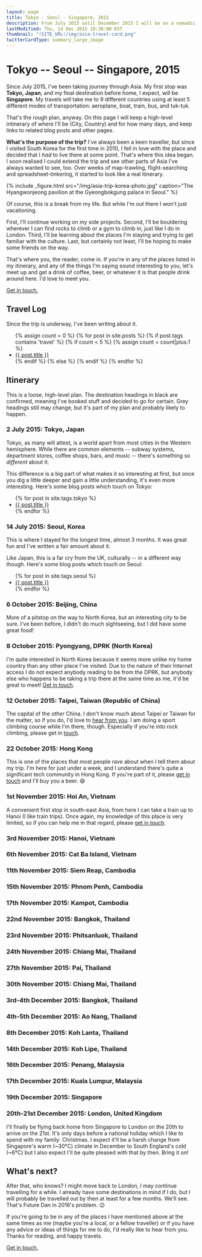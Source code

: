 ```yaml
---
layout: page
title: Tokyo - Seoul - Singapore, 2015
description: From July 2015 until December 2015 I will be on a nomadic journey through Asia - this is my itinerary.
lastModified: Thu, 14 Dec 2015 19:30:00 KST
thumbnail: "!SITE_URL!/img/asia-travel-card.png"
twitterCardType: summary_large_image
---
```


# Tokyo -- Seoul -- Singapore, 2015

Since July 2015, I've been taking journey through Asia. My first stop was **Tokyo, Japan**, and my final destination before home, I expect, will be **Singapore**. My travels will take me to 9 different countries using at least 5 different modes of transportation: aeroplane, boat, train, bus, and tuk-tuk.

That's the rough plan, anyway. On this page I will keep a high-level intinerary of where I'll be (City, Country) and for how many days, and keep links to related blog posts and other pages.

**What's the purpose of the trip?** I've always been a keen traveller, but since I visited South Korea for the first time in 2010, I fell in love with the place and decided that I _had_ to live there at some point. That's where this idea began. I soon realised I could extend the trip and see other parts of Asia I've always wanted to see, too. Over weeks of map-trawling, flight-searching and spreadsheet-tinkering, it started to look like a real itinerary.

{% include _figure.html src="/img/asia-trip-korea-photo.jpg" caption="The Hyangwonjeong pavilion at the Gyeongbokgung palace in Seoul." %}

Of course, this is a break from my life. But while I'm out there I won't just vacationing.

First, I'll continue working on my side projects. Second, I'll be bouldering wherever I can find rocks to climb or a gym to climb in, just like I do in London. Third, I'll be learning about the places I'm staying and trying to get familiar with the culture. Last, but certainly not least, I'll be hoping to make some friends on the way.

That's where you, the reader, come in. If you're in any of the places listed in my itinerary, and any of the things I'm saying sound interesting to you, let's meet up and get a drink of coffee, beer, or whatever it is that people drink around here. I'd love to meet you.

<a href="mailto:dan@danhough.com?subject=Nomadic+Journey" class="cta--primary">Get in touch.</a>

## Travel Log

Since the trip is underway, I've been writing about it.

<nav id="latest-travel-articles-navigation" class="nav-list">
	<ul>
	{% assign count = 0 %}
	{% for post in site.posts %}
		{% if post.tags contains 'travel' %}
			{% if count < 5 %}
			{% assign count = count|plus:1 %}
			<li class="post-list-item"><a href="{{ post.url }}" title="Published {{ post.date | date: "%d %B %Y" }}">{{ post.title }}</a></li>
			{% endif %}
		{% else %}
		{% endif %}
	{% endfor %}
	</ul>
</nav>

## Itinerary

This is a loose, high-level plan. The destination headings in black are confirmed, meaning I've booked stuff and decided to go for certain. Grey headings still may change, but it's part of my plan and probably likely to happen.

<h3 class="completed">2 July 2015: Tokyo, Japan</h3>

Tokyo, as many will attest, is a world apart from most cities in the Western hemisphere. While there are common elements -- subway systems, department stores, coffee shops, bars, and music -- there's something so *different* about it.

<p class="inline-destination-post-list">
	This difference is a big part of what makes it so interesting at first, but once you dig a little deeper and gain a little understanding, it's even more interesting. Here's some blog posts which touch on Tokyo:
	<nav id="latest-travel-articles-navigation" class="nav-list">
		<ul>
		{% for post in site.tags.tokyo %}
			<li class="post-list-item"><a href="{{ post.url }}" title="Published {{ post.date | date: "%d %B %Y" }}">{{ post.title }}</a></li>
		{% endfor %}
		</ul>
	</nav>
</p>

### 14 July 2015: Seoul, Korea

This is where I stayed for the longest time, almost 3 months. It was great fun and I've written a fair amount about it.

<p class="inline-destination-post-list">
	Like Japan, this is a far cry from the UK, culturally -- in a different way though. Here's some blog posts which touch on Seoul:
	<nav id="latest-travel-articles-navigation" class="nav-list">
		<ul>
		{% for post in site.tags.seoul %}
			<li class="post-list-item"><a href="{{ post.url }}" title="Published {{ post.date | date: "%d %B %Y" }}">{{ post.title }}</a></li>
		{% endfor %}
		</ul>
	</nav>
</p>

### 6 October 2015: Beijing, China

More of a pitstop on the way to North Korea, but an interesting city to be sure. I've been before, I didn't do much sightseeing, but I did have some great food!

### 8 October 2015: Pyongyang, DPRK (North Korea)

I'm quite interested in North Korea because it seems more unlike my home country than any other place I've visited. Due to the nature of their Internet access I do not expect anybody reading to be from the DPRK, but anybody else who happens to be taking a trip there at the same time as me, it'd be great to meet! <a href="mailto:dan@danhough.com?subject=Meet+me+in+Pyongyang">Get in touch</a>.

### 12 October 2015: Taipei, Taiwan (Republic of China)

The capital of the *other* China. I don't know much about Taipei or Taiwan for the matter, so if you do, I'd love to <a href="mailto:dan@danhough.com?subject=Meet+me+in+Taipei">hear from you</a>. I am doing a sport climbing course while I'm there, though. Especially if you're into rock climbing, please get in <a href="mailto:dan@danhough.com?subject=Climbing+in+Taipei">touch</a>.

### 22 October 2015: Hong Kong

This is one of the places that most people rave about when I tell them about my trip. I'm here for just under a week, and I understand there's quite a significant tech community in Hong Kong. If you're part of it, please <a href="mailto:dan@danhough.com?subject=Meet+me+in+Hong+Kong">get in touch</a> and I'll buy you a beer. :smile:

### 1st November 2015: Hoi An, Vietnam

A convenient first stop in south-east Asia, from here I can take a train up to Hanoi (I like train trips). Once again, my knowledge of this place is very limited, so if you can help me in that regard, please <a href="mailto:dan@danhough.com?subject=Meet+me+in+Hoi+An">get in touch</a>.

### 3rd November 2015: Hanoi, Vietnam

### 6th November 2015: Cat Ba Island, Vietnam

### 11th November 2015: Siem Reap, Cambodia

### 15th November 2015: Phnom Penh, Cambodia

### 17th November 2015: Kampot, Cambodia

### 22nd November 2015: Bangkok, Thailand

### 23rd November 2015: Phitsanluok, Thailand

### 24th November 2015: Chiang Mai, Thailand

### 27th November 2015: Pai, Thailand

### 30th November 2015: Chiang Mai, Thailand

### 3rd-4th December 2015: Bangkok, Thailand

### 4th-5th December 2015: Ao Nang, Thailand

### 8th December 2015: Koh Lanta, Thailand

### 14th December 2015: Koh Lipe, Thailand

### 16th December 2015: Penang, Malaysia

### 17th December 2015: Kuala Lumpur, Malaysia

### 19th December 2015: Singapore

### 20th-21st December 2015: London, United Kingdom

I'll finally be flying back home from Singapore to London on the 20th to arrive on the 21st. It's only days before a national holiday which I like to spend with my family: Christmas. I expect it'll be a harsh change from Singapore's warm (~30°C) climate in December to South England's cold (~6°C) but I also expect I'll be quite pleased with that by then. Bring it on!

## What's next?

After that, who knows? I might move back to London, I may continue travelling for a while. I already have some destinations in mind if I do, but I will probably be travelled out by then at least for a few months. We'll see. That's Future Dan in 2016's problem. :wink:

If you're going to be in any of the places I have mentioned above at the same times as me (maybe you're a local, or a fellow traveller) or if you have any advice or ideas of things for me to do, I'd really like to hear from you. Thanks for reading, and happy travels.

<a href="mailto:dan@danhough.com?subject=Nomadic+Journey" class="cta--primary inline">Get in touch.</a>
